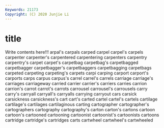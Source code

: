 ```yaml
---
Keywords: 21173
Copyright: (C) 2020 Junjie Li
---
```


# title

Write contents here!!!
arpal's 
carpals 
carped 
carpel
carpel's 
carpels 
carpenter 
carpenter's 
carpentered 
carpentering 
carpenters 
carpentry 
carpentry's 
carpet
carpet's 
carpetbag 
carpetbag's 
carpetbagged 
carpetbagger 
carpetbagger's 
carpetbaggers 
carpetbagging 
carpetbags 
carpeted
carpeting 
carpeting's 
carpets 
carpi 
carping 
carport 
carport's 
carports 
carps 
carpus
carpus's 
carrel 
carrel's 
carrels 
carriage 
carriage's 
carriages 
carriageway 
carried 
carrier
carrier's 
carriers 
carries 
carrion 
carrion's 
carrot 
carrot's 
carrots 
carrousel 
carrousel's
carrousels 
carry 
carry's 
carryall 
carryall's 
carryalls 
carrying 
carryout 
cars 
carsick
carsickness 
carsickness's 
cart 
cart's 
carted 
cartel 
cartel's 
cartels 
cartilage 
cartilage's
cartilages 
cartilaginous 
carting 
cartographer 
cartographer's 
cartographers 
cartography 
cartography's 
carton 
carton's
cartons 
cartoon 
cartoon's 
cartooned 
cartooning 
cartoonist 
cartoonist's 
cartoonists 
cartoons 
cartridge
cartridge's 
cartridges 
carts 
cartwheel 
cartwheel's 
cartwheeled 
